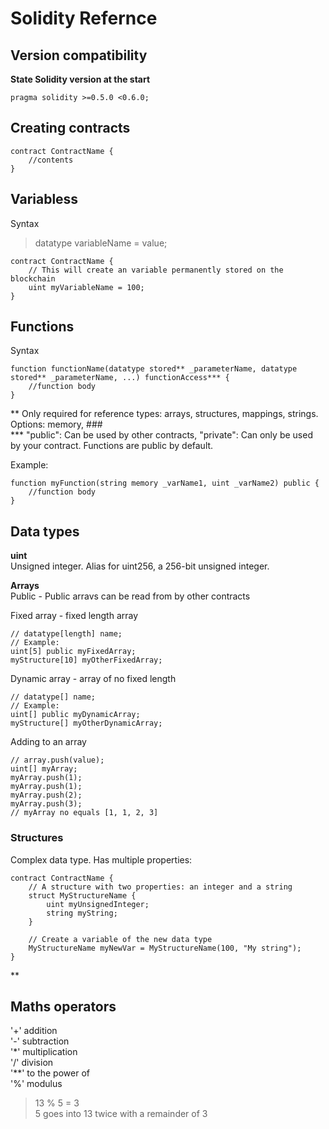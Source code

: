 # Solidity Refernce

## Version compatibility

**State Solidity version at the start**
```solidity
pragma solidity >=0.5.0 <0.6.0;
```


## Creating contracts

```solidity
contract ContractName {
	//contents
}
```


## Variabless
Syntax
> datatype variableName = value;

```solidity
contract ContractName {
	// This will create an variable permanently stored on the blockchain
	uint myVariableName = 100;
}
```


## Functions
Syntax
```solidity
function functionName(datatype stored** _parameterName, datatype stored** _parameterName, ...) functionAccess*** {
	//function body
}
```
** Only required for reference types: arrays, structures, mappings, strings. Options: memory, ###  
*** "public": Can be used by other contracts, "private": Can only be used by your contract.
    Functions are public by default.

Example:  

```solidity
function myFunction(string memory _varName1, uint _varName2) public {
	//function body
}
```


## Data types

**uint**  
Unsigned integer. Alias for uint256, a 256-bit unsigned integer.  

**Arrays**  
Public - Public arravs can be read from by other contracts

Fixed array - fixed length array

```solidity
// datatype[length] name;
// Example:
uint[5] public myFixedArray;
myStructure[10] myOtherFixedArray;
```

Dynamic array  - array of no fixed length

```solidity
// datatype[] name;
// Example:
uint[] public myDynamicArray;
myStructure[] myOtherDynamicArray;
```

Adding to an array

```solidity
// array.push(value);
uint[] myArray;
myArray.push(1);
myArray.push(1);
myArray.push(2);
myArray.push(3);
// myArray no equals [1, 1, 2, 3]
```

### Structures

Complex data type. Has multiple properties:

```solidity
contract ContractName {
	// A structure with two properties: an integer and a string
	struct MyStructureName {
		uint myUnsignedInteger;
		string myString;
	}
	
	// Create a variable of the new data type
	MyStructureName myNewVar = MyStructureName(100, "My string");
}
```

**


## Maths operators

'+' addition  
'-' subtraction  
'*' multiplication  
'/' division  
'**' to the power of  
'%' modulus  
 > 13 % 5 = 3  
 > 5 goes into 13 twice with a remainder of 3
